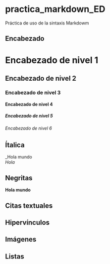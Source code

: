 # practica_markdown_ED

Práctica de uso de la sintaxis Markdowm

## Encabezado

# Encabezado de nivel 1
## Encabezado de nivel 2
### Encabezado de nivel 3
#### Encabezado de nivel 4
##### Encabezado de nivel 5
###### Encabezado de nivel 6

## Ítalica 
_Hola mundo  
*Hola*

## Negritas 

**Hola mundo**  

## Citas textuales

## Hipervínculos

## Imágenes

## Listas
